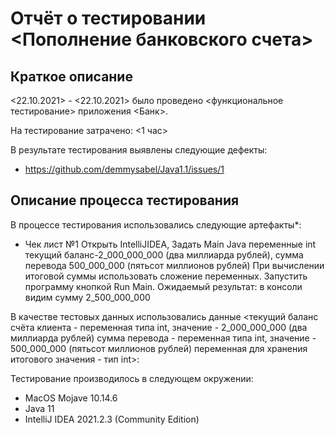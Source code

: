 # Отчёт о тестировании <Пополнение банковского счета>

## Краткое описание

<22.10.2021> - <22.10.2021> было проведено <функциональное тестирование> приложения <Банк>.

На тестирование затрачено: <1 час>

В результате тестирования выявлены следующие дефекты:
* <https://github.com/demmysabel/Java1.1/issues/1>


## Описание процесса тестирования

В процессе тестирования использовались следующие артефакты*:
* Чек лист №1 Открыть IntelliJIDEA, Задать Main Java переменные int текущий баланс-2_000_000_000 (два миллиарда рублей), сумма перевода 500_000_000 (пятьсот миллионов рублей)
При вычислении итоговой суммы использовать сложение переменных. Запустить программу кнопкой Run Main. Ожидаемый результат: в консоли видим сумму 2_500_000_000





В качестве тестовых данных использовались данные <текущий баланс счёта клиента - переменная типа int, значение - 2_000_000_000 (два миллиарда рублей)
сумма перевода - переменная типа int, значение - 500_000_000 (пятьсот миллионов рублей)
переменная для хранения итогового значения - тип int>:


Тестирование производилось в следующем окружении:
* MacOS Mojave 10.14.6
* Java 11
* IntelliJ IDEA 2021.2.3 (Community Edition)
